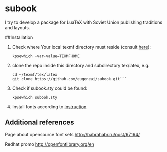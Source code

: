 # subook

I try to develop a package for LuaTeX with Soviet Union publishing traditions and layouts.

##Installation

1. Check where Your local texmf directory must reside (consult [here](http://tex.stackexchange.com/questions/1137/where-do-i-place-my-own-sty-or-cls-files-to-make-them-available-to-all-my-te)):
    
    ```kpsewhich -var-value=TEXMFHOME```

1. clone the repo inside this directory and subdirectory tex/latex, e.g.

    ```mkdir -p ~/texmf/tex/latex
    cd ~/texmf/tex/latex
    git clone https://github.com/eugeneai/subook.git```
    
2. Check if subook.sty could be found:

    ```kpsewhich subook.sty```

3. Install fonts according to [instruction](https://github.com/eugeneai/ttf-otf-font-set).

## Additional references

Page about opensource font sets http://habrahabr.ru/post/67164/

Redhat promo http://openfontlibrary.org/en

